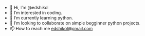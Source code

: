 - 👋 Hi, I’m @edshikol
- 👀 I’m interested in coding.
- 🌱 I’m currently learning python.
- 💞️ I’m looking to collaborate on simple begginner python projects.
- 📫 How to reach me edshikol@gmail.com

<!---
edshikol/edshikol is a ✨ special ✨ repository because its `README.md` (this file) appears on your GitHub profile.
You can click the Preview link to take a look at your changes.
--->
